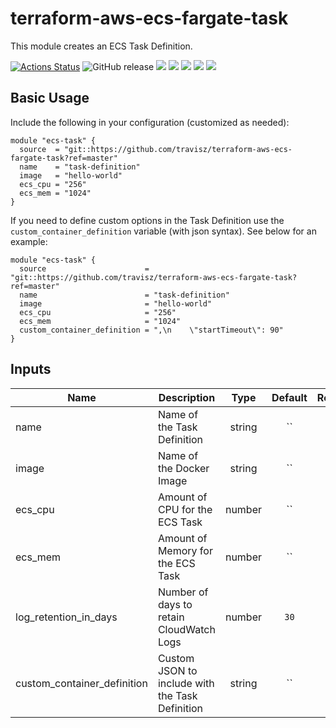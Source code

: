 # terraform-aws-ecs-fargate-task

This module creates an ECS Task Definition.

[![Actions Status](https://github.com/travisz/terraform-aws-ecs-fargate-task/workflows/GitHub%20Actions/badge.svg)](https://github.com/travisz/terraform-aws-ecs-fargate-task/actions)
![GitHub release](https://img.shields.io/github/release/travisz/terraform-aws-ecs-fargate-task.svg)
[![](https://img.shields.io/github/license/travisz/terraform-aws-ecs-fargate-task)](https://github.com/travisz/terraform-aws-ecs-fargate-task)
[![](https://img.shields.io/github/issues/travisz/terraform-aws-ecs-fargate-task)](https://github.com/travisz/terraform-aws-ecs-fargate-task)
[![](https://img.shields.io/github/issues-closed/travisz/terraform-aws-ecs-fargate-task)](https://github.com/travisz/terraform-aws-ecs-fargate-task)
[![](https://img.shields.io/github/languages/code-size/travisz/terraform-aws-ecs-fargate-task)](https://github.com/travisz/terraform-aws-ecs-fargate-task)
[![](https://img.shields.io/github/repo-size/travisz/terraform-aws-ecs-fargate-task)](https://github.com/travisz/terraform-aws-ecs-fargate-task)

## Basic Usage
Include the following in your configuration (customized as needed):

```hcl
module "ecs-task" {
  source  = "git::https://github.com/travisz/terraform-aws-ecs-fargate-task?ref=master"
  name    = "task-definition"
  image   = "hello-world"
  ecs_cpu = "256"
  ecs_mem = "1024"
}
```

If you need to define custom options in the Task Definition use the `custom_container_definition` variable (with json syntax). See below for an example:

```hcl
module "ecs-task" {
  source                      = "git::https://github.com/travisz/terraform-aws-ecs-fargate-task?ref=master"
  name                        = "task-definition"
  image                       = "hello-world"
  ecs_cpu                     = "256"
  ecs_mem                     = "1024"
  custom_container_definition = ",\n    \"startTimeout\": 90"
}
```

## Inputs
| Name | Description | Type | Default | Required |
|------|-------------|:----:|:-------:|:--------:|
| name | Name of the Task Definition | string | `` | yes |
| image | Name of the Docker Image | string | `` | yes |
| ecs_cpu | Amount of CPU for the ECS Task | number | `` | yes |
| ecs_mem | Amount of Memory for the ECS Task | number | `` | yes |
| log_retention_in_days | Number of days to retain CloudWatch Logs | number | `30` | yes |
| custom_container_definition | Custom JSON to include with the Task Definition | string | `` | no |
